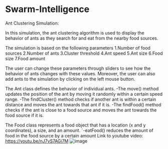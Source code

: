# Swarm-Intelligence


Ant Clustering Simulation:

In this simulation, the ant clustering algorithm is used to display the behavior of ants as they search for and eat from the nearby food sources.

The simulation is based on the following parameters
  1.Number of food sources
  2.Number of ants
  3.Cluster threshold
  4.Ant speed
  5.Ant size
  6.Food size
  7.Food amount

The user can change these parameters through sliders to see how the behavior of ants changes with these values. Moreover, the user can also add ants to the simulation by clicking on the left mouse button.

The Ant class defines the behavior of individual ants.
  -The move() method updates the position of the ant by moving it randomly within a certain speed range.
  -The findCluster() method checks if another ant is within a certain distance and moves the ant towards that ant if it is.
  -The findFood() method checks if the ant is close to a food source and moves the ant towards the food source if it is.

The Food class represents a food object that has a location (x and y coordinates), a size, and an amount.
`-eatFood() reduces the amount of food in the food source by a certain amount Link to youtube video: https://youtu.be/nJ7vS7AGi7M
      ![image](https://github.com/aa05420/Swarm-Intelligence/assets/62726090/9acc6886-4f6e-4188-9986-e712612c8b56)

